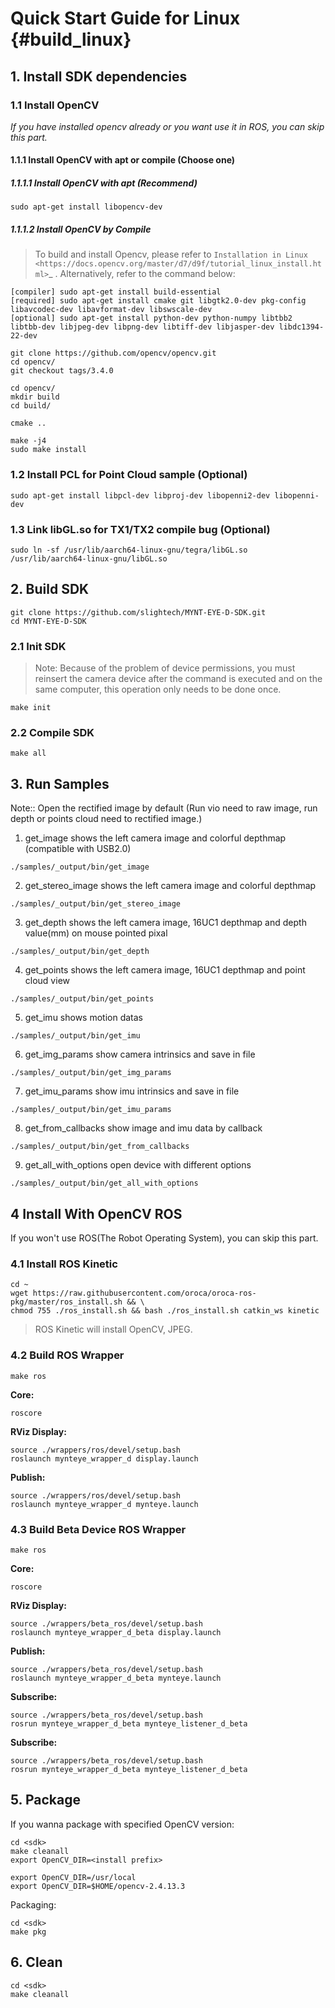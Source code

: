 # Quick Start Guide for Linux {#build_linux}

## 1. Install SDK dependencies

### 1.1 Install OpenCV

*If you have installed opencv already or you want use it in ROS, you can skip this part.*

#### 1.1.1 Install OpenCV with apt or compile (Choose one)

##### 1.1.1.1 Install OpenCV with apt (Recommend)

```
sudo apt-get install libopencv-dev
```

##### 1.1.1.2 Install OpenCV by Compile

> To build and install Opencv, please refer to `Installation in Linux <https://docs.opencv.org/master/d7/d9f/tutorial_linux_install.html>`_ . Alternatively, refer to the command below:

```
[compiler] sudo apt-get install build-essential
[required] sudo apt-get install cmake git libgtk2.0-dev pkg-config libavcodec-dev libavformat-dev libswscale-dev
[optional] sudo apt-get install python-dev python-numpy libtbb2 libtbb-dev libjpeg-dev libpng-dev libtiff-dev libjasper-dev libdc1394-22-dev
```

```
git clone https://github.com/opencv/opencv.git
cd opencv/
git checkout tags/3.4.0

cd opencv/
mkdir build
cd build/

cmake ..

make -j4
sudo make install
```

### 1.2 Install PCL for Point Cloud sample (Optional)

```
sudo apt-get install libpcl-dev libproj-dev libopenni2-dev libopenni-dev
```

### 1.3 Link libGL.so for TX1/TX2 compile bug (Optional)

```
sudo ln -sf /usr/lib/aarch64-linux-gnu/tegra/libGL.so /usr/lib/aarch64-linux-gnu/libGL.so
```

## 2. Build SDK

```
git clone https://github.com/slightech/MYNT-EYE-D-SDK.git
cd MYNT-EYE-D-SDK
```

### 2.1 Init SDK

> Note: Because of the problem of device permissions, you must reinsert the camera device after the command is executed and on the same computer, this operation only needs to be done once.

```
make init
```

### 2.2 Compile SDK

```
make all
```

## 3. Run Samples
Note:: Open the rectified image by default (Run vio need to raw image, run depth or points cloud need to rectified image.)

1) get_image shows the left camera image and colorful depthmap (compatible with USB2.0)

```
./samples/_output/bin/get_image
```

2) get_stereo_image shows the left camera image and colorful depthmap

```
./samples/_output/bin/get_stereo_image
```

3) get_depth shows the left camera image, 16UC1 depthmap and depth value(mm) on mouse pointed pixal

```
./samples/_output/bin/get_depth
```

4) get_points shows the left camera image, 16UC1 depthmap and point cloud view

```
./samples/_output/bin/get_points
```

5) get_imu shows motion datas

```
./samples/_output/bin/get_imu
```

6) get_img_params show camera intrinsics and save in file

```
./samples/_output/bin/get_img_params
```

7) get_imu_params show imu intrinsics and save in file

```
./samples/_output/bin/get_imu_params
```

8) get_from_callbacks show image and imu data by callback

```
./samples/_output/bin/get_from_callbacks
```

9) get_all_with_options open device with different options

```
./samples/_output/bin/get_all_with_options
```

## 4 Install With OpenCV ROS

If you won't use ROS(The Robot Operating System), you can skip this part.

### 4.1 Install ROS Kinetic

```
cd ~
wget https://raw.githubusercontent.com/oroca/oroca-ros-pkg/master/ros_install.sh && \
chmod 755 ./ros_install.sh && bash ./ros_install.sh catkin_ws kinetic
```

> ROS Kinetic will install OpenCV, JPEG.

### 4.2 Build ROS Wrapper

```
make ros
```

**Core:**

```
roscore
```

**RViz Display:**

```
source ./wrappers/ros/devel/setup.bash
roslaunch mynteye_wrapper_d display.launch
```

**Publish:**

```
source ./wrappers/ros/devel/setup.bash
roslaunch mynteye_wrapper_d mynteye.launch
```

### 4.3 Build Beta Device ROS Wrapper

```
make ros
```

**Core:**

```
roscore
```

**RViz Display:**

```
source ./wrappers/beta_ros/devel/setup.bash
roslaunch mynteye_wrapper_d_beta display.launch
```

**Publish:**

```
source ./wrappers/beta_ros/devel/setup.bash
roslaunch mynteye_wrapper_d_beta mynteye.launch
```

**Subscribe:**

```
source ./wrappers/beta_ros/devel/setup.bash
rosrun mynteye_wrapper_d_beta mynteye_listener_d_beta
```
**Subscribe:**

```
source ./wrappers/beta_ros/devel/setup.bash
rosrun mynteye_wrapper_d_beta mynteye_listener_d_beta
```

## 5. Package

If you wanna package with specified OpenCV version:

```
cd <sdk>
make cleanall
export OpenCV_DIR=<install prefix>

export OpenCV_DIR=/usr/local
export OpenCV_DIR=$HOME/opencv-2.4.13.3
```

Packaging:

```
cd <sdk>
make pkg
```

## 6. Clean

```
cd <sdk>
make cleanall
```

